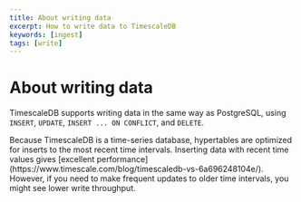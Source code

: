 ```yaml
---
title: About writing data
excerpt: How to write data to TimescaleDB
keywords: [ingest]
tags: [write]
---
```


# About writing data
TimescaleDB supports writing data in the same way as PostgreSQL, using `INSERT`,
`UPDATE`, `INSERT ... ON CONFLICT`, and `DELETE`.

<highlight type="note">
Because TimescaleDB is a time-series database, hypertables are optimized for
inserts to the most recent time intervals. Inserting data with recent time
values gives
[excellent performance](https://www.timescale.com/blog/timescaledb-vs-6a696248104e/).
However, if you need to make frequent updates to older time intervals, you
might see lower write throughput.
</highlight>
